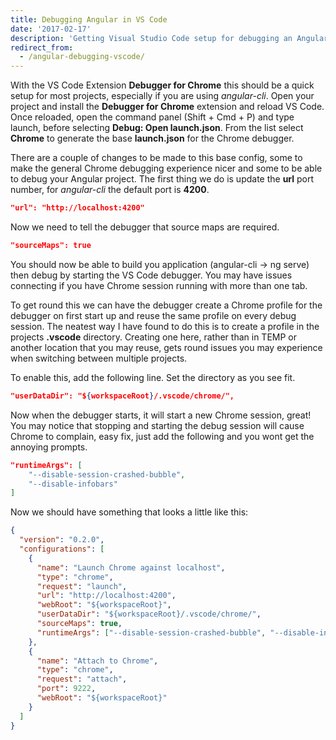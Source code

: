 ```yaml
---
title: Debugging Angular in VS Code
date: '2017-02-17'
description: 'Getting Visual Studio Code setup for debugging an Angular CLI project.'
redirect_from:
  - /angular-debugging-vscode/
---
```


With the VS Code Extension **Debugger for Chrome** this should be a quick setup for
most projects, especially if you are using _angular-cli_. Open your project and
install the **Debugger for Chrome** extension and reload VS Code. Once reloaded,
open the command panel (Shift + Cmd + P) and type launch, before selecting
**Debug: Open launch.json**. From the list select **Chrome** to generate the base
**launch.json** for the Chrome debugger.

There are a couple of changes to be made to this base config, some to make the
general Chrome debugging experience nicer and some to be able to debug your
Angular project. The first thing we do is update the **url** port number, for
_angular-cli_ the default port is **4200**.

```json
"url": "http://localhost:4200"
```

Now we need to tell the debugger that source maps are required.

```json
"sourceMaps": true
```

You should now be able to build you application (angular-cli -> ng serve) then
debug by starting the VS Code debugger. You may have issues connecting if you have
Chrome session running with more than one tab.

To get round this we can have the debugger create a Chrome profile for the
debugger on first start up and reuse the same profile on every debug session.
The neatest way I have found to do this is to create a profile in the projects
**.vscode** directory. Creating one here, rather than in TEMP or another location
that you may reuse, gets round issues you may experience when switching between
multiple projects.

To enable this, add the following line. Set the directory as you see fit.

```json
"userDataDir": "${workspaceRoot}/.vscode/chrome/",
```

Now when the debugger starts, it will start a new Chrome session, great! You may
notice that stopping and starting the debug session will cause Chrome to complain,
easy fix, just add the following and you wont get the annoying prompts.

```json
"runtimeArgs": [
    "--disable-session-crashed-bubble",
    "--disable-infobars"
]
```

Now we should have something that looks a little like this:

```json
{
  "version": "0.2.0",
  "configurations": [
    {
      "name": "Launch Chrome against localhost",
      "type": "chrome",
      "request": "launch",
      "url": "http://localhost:4200",
      "webRoot": "${workspaceRoot}",
      "userDataDir": "${workspaceRoot}/.vscode/chrome/",
      "sourceMaps": true,
      "runtimeArgs": ["--disable-session-crashed-bubble", "--disable-infobars"]
    },
    {
      "name": "Attach to Chrome",
      "type": "chrome",
      "request": "attach",
      "port": 9222,
      "webRoot": "${workspaceRoot}"
    }
  ]
}
```
